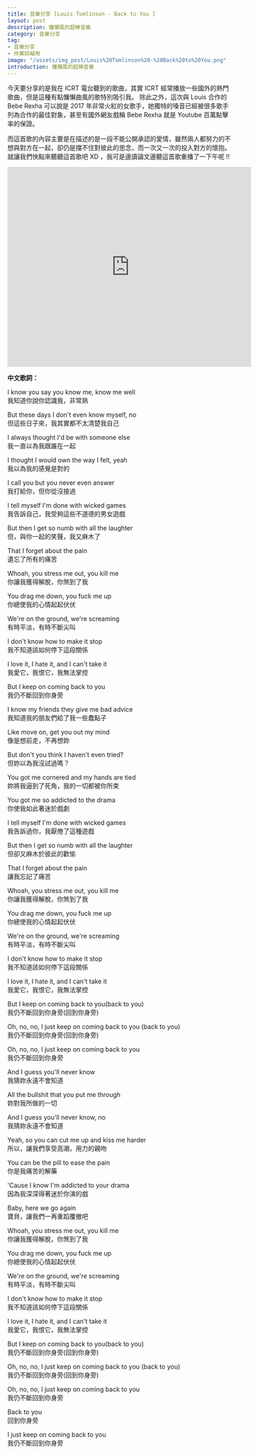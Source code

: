 ```yaml
---
title: 音樂分享 [Louis Tomlinson - Back to You ]
layout: post
description: 慵懶風的超棒音樂
category: 音樂分享
tag:
- 音樂分享
- 作業妨礙用
image: "/assets/img_post/Louis%20Tomlinson%20-%20Back%20to%20You.png"
introduction: 慵懶風的超棒音樂
---
```


今天要分享的是我在 ICRT 電台聽到的歌曲，其實 ICRT 經常播放一些國外的熱門歌曲，但是這種有點慵懶曲風的歌特別吸引我。
除此之外，這次與 Louis 合作的  Bebe Rexha 可以說是 2017 年非常火紅的女歌手，她獨特的嗓音已經被很多歌手列為合作的最佳對象，甚至有國外網友戲稱 Bebe Rexha 就是 Youtube 百萬點擊率的保證。

而這首歌的內容主要是在描述的是一段不能公開承認的愛情，雖然兩人都努力的不想與對方在一起，卻仍是擋不住對彼此的思念，而一次又一次的投入對方的懷抱。
就讓我們快點來聽聽這首歌吧 XD ，我可是邊讀論文邊聽這首歌重播了一下午呢 !!

<iframe width="550" height="450" src="https://www.youtube.com/embed/-HjpL-Ns6_A?rel=0&amp;controls=0&amp;showinfo=0" frameborder="0" allowfullscreen></iframe>


**中文歌詞：**

I know you say you know me, know me well<br />
我知道你說你認識我，非常熟<br />

But these days I don't even know myself, no<br />
但這些日子來，我其實都不太清楚我自己<br />

I always thought I'd be with someone else<br />
我一直以為我跟誰在一起<br />

I thought I would own the way I felt, yeah<br />
我以為我的感覺是對的<br />

I call you but you never even answer<br />
我打給你，但你從沒接過<br />

I tell myself I'm done with wicked games<br />
我告訴自己，我受夠這些不道德的男女遊戲<br />

But then I get so numb with all the laughter<br />
但，與你一起的笑聲，我又麻木了<br />

That I forget about the pain<br />
遺忘了所有的痛苦<br />

Whoah, you stress me out, you kill me<br />
你讓我獲得解脫，你煞到了我<br />

You drag me down, you fuck me up<br />
你總使我的心情起起伏伏<br />

We're on the ground, we're screaming<br />
有時平淡，有時不斷尖叫<br />

I don't know how to make it stop<br />
我不知道該如何停下這段關係<br />

I love it, I hate it, and I can't take it<br />
我愛它，我恨它，我無法掌控<br />

But I keep on coming back to you<br />
我仍不斷回到你身旁<br />

 
I know my friends they give me bad advice<br />
我知道我的朋友們給了我一些蠢點子<br />

Like move on, get you out my mind<br />
像是想前走，不再想妳<br />

But don't you think I haven't even tried?<br />
但妳以為我沒試過嗎？<br />

You got me cornered and my hands are tied<br />
妳將我逼到了死角，我的一切都被你所束<br />


You got me so addicted to the drama<br />
你使我如此著迷於戲劇<br />

I tell myself I'm done with wicked games<br />
我告訴過你，我厭倦了這種遊戲<br />

But then I get so numb with all the laughter<br />
但卻又麻木於彼此的歡愉<br />

That I forget about the pain<br />
讓我忘記了痛苦<br />

Whoah, you stress me out, you kill me<br />
你讓我獲得解脫，你煞到了我<br />

You drag me down, you fuck me up<br />
你總使我的心情起起伏伏<br />

We're on the ground, we're screaming<br />
有時平淡，有時不斷尖叫<br />

I don't know how to make it stop<br />
我不知道該如何停下這段關係<br />

I love it, I hate it, and I can't take it<br />
我愛它，我恨它，我無法掌控<br />

But I keep on coming back to you(back to you)<br />
我仍不斷回到你身旁(回到你身旁)<br />

Oh, no, no, I just keep on coming back to you (back to you)<br />
我仍不斷回到你身旁(回到你身旁)<br />

Oh, no, no, I just keep on coming back to you<br />
我仍不斷回到你身旁<br />

 
And I guess you'll never know<br />
我猜妳永遠不會知道<br />

All the bullshit that you put me through<br />
妳對我所做的一切<br />

And I guess you'll never know, no<br />
我猜妳永遠不會知道<br />

Yeah, so you can cut me up and kiss me harder<br />
所以，讓我們享受高潮，用力的親吻<br />

You can be the pill to ease the pain<br />
你是我痛苦的解藥<br />

'Cause I know I'm addicted to your drama<br />
因為我深深得著迷於你演的戲<br />

Baby, here we go again<br />
寶貝，讓我們一再重蹈覆撤吧<br />

 

Whoah, you stress me out, you kill me<br />
你讓我獲得解脫，你煞到了我<br />

You drag me down, you fuck me up<br />
你總使我的心情起起伏伏<br />

We're on the ground, we're screaming<br />
有時平淡，有時不斷尖叫<br />

I don't know how to make it stop<br />
我不知道該如何停下這段關係<br />

I love it, I hate it, and I can't take it<br />
我愛它，我恨它，我無法掌控<br />

But I keep on coming back to you(back to you)<br />
我仍不斷回到你身旁(回到你身旁)<br />

Oh, no, no, I just keep on coming back to you (back to you)<br />
我仍不斷回到你身旁(回到你身旁)<br />

Oh, no, no, I just keep on coming back to you<br />
我仍不斷回到你身旁<br />

Back to you<br />
回到你身旁<br />

I just keep on coming back to you<br />
我仍不斷回到你身旁<br />